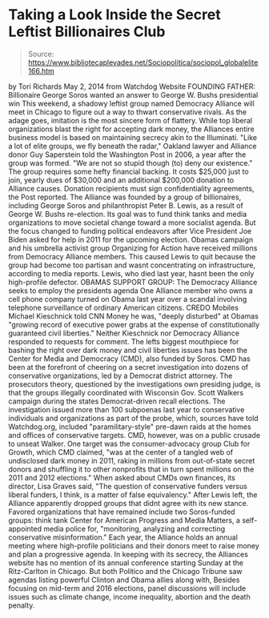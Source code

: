 # Taking a Look Inside the Secret Leftist Billionaires Club

> Source: https://www.bibliotecapleyades.net/Sociopolitica/sociopol_globalelite166.htm

by Tori Richards
May 2, 2014
from
Watchdog Website
FOUNDING FATHER:
Billionaire George Soros
wanted an answer
to George W. Bushs
presidential win
This weekend, a shadowy leftist group named
Democracy Alliance will meet in Chicago to
figure out a way to thwart conservative rivals.
As the adage goes, imitation is the most sincere
form of flattery.
While top liberal organizations blast the right
for accepting dark money, the Alliances entire business model is based on
maintaining secrecy akin to
the Illuminati.
"Like a lot of elite groups, we fly beneath
the radar," Oakland lawyer and Alliance donor Guy Saperstein
told the Washington Post in 2006, a
year after the group was formed.
"We are not so stupid though (to) deny our
existence."
The group requires some hefty financial backing.
It costs $25,000 just to join, yearly dues of $30,000 and an additional
$200,000 donation to Alliance causes.
Donation recipients must sign confidentiality
agreements, the Post reported.
The Alliance was founded by a group of
billionaires, including
George Soros and philanthropist
Peter B. Lewis, as a result of George W. Bushs re-election. Its goal
was to fund think tanks and media organizations to move societal change
toward a more socialist agenda.
But the focus changed to funding political
endeavors after Vice President Joe Biden asked for help in 2011 for
the upcoming election.
Obamas campaign and his umbrella activist group
Organizing for Action have received millions from Democracy
Alliance members. This caused Lewis to quit because the group had become
too partisan and wasnt concentrating on infrastructure,
according to media reports.
Lewis, who died last year, hasnt been the only
high-profile defector.
OBAMAS SUPPORT GROUP:
The Democracy Alliance seeks
to employ the presidents agenda
One Alliance member who owns a cell phone
company turned on
Obama last year over a scandal involving telephone
surveillance of ordinary American citizens.
CREDO Mobiles Michael Kieschnick
told CNN Money he was,
"deeply disturbed" at Obamas "growing
record of executive power grabs at the expense of constitutionally
guaranteed civil liberties."
Neither Kieschnick nor Democracy Alliance
responded to requests for comment.
The lefts biggest mouthpiece for bashing the
right over dark money and civil liberties issues has been the
Center for Media and
Democracy (CMD), also funded by Soros.
CMD has been at the forefront of
cheering on a
secret investigation into dozens of conservative organizations, led by a
Democrat district attorney.
The prosecutors theory, questioned
by the investigations own presiding judge, is that the groups illegally
coordinated with Wisconsin Gov. Scott Walkers campaign during the states
Democrat-driven recall elections.
The investigation
issued more than
100 subpoenas last year to conservative individuals and organizations as
part of the probe, which, sources have told
Watchdog.org, included "paramilitary-style" pre-dawn raids at the homes
and offices of conservative targets.
CMD, however, was on a public crusade to unseat
Walker.
One target was the consumer-advocacy group Club
for Growth, which CMD claimed,
"was at the center of a tangled web of
undisclosed dark money in 2011, raking in millions from out-of-state
secret donors and shuffling it to other nonprofits that in turn spent
millions on the 2011 and 2012 elections."
When asked about CMDs own finances,
its director, Lisa Graves said,
"The question of conservative funders versus
liberal funders, I think, is a matter of false equivalency."
After Lewis left, the Alliance
apparently dropped groups that didnt agree with its new stance.
Favored
organizations that have remained include two Soros-funded groups: think tank
Center for American Progress and
Media Matters, a
self-appointed media police for,
"monitoring, analyzing and correcting
conservative misinformation."
Each year, the Alliance holds an annual meeting
where high-profile politicians and their donors meet to raise money and plan
a progressive agenda.
In keeping with its secrecy, the Alliances website
has no mention of its annual conference starting Sunday at the Ritz-Carlton
in Chicago.
But both Politico and the Chicago Tribune saw
agendas listing powerful
Clinton and Obama allies along with,
Besides focusing on mid-term and 2016 elections,
panel discussions will include issues such as climate change, income
inequality, abortion and the death penalty.
